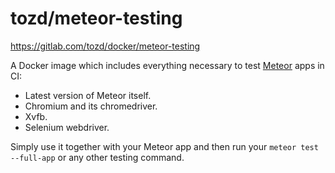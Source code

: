 # tozd/meteor-testing

<https://gitlab.com/tozd/docker/meteor-testing>

A Docker image which includes everything necessary to test [Meteor](https://www.meteor.com/) apps in CI:

* Latest version of Meteor itself.
* Chromium and its chromedriver.
* Xvfb.
* Selenium webdriver.

Simply use it together with your Meteor app and then run your
`meteor test --full-app` or any other testing command.
